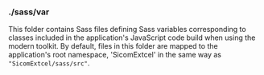 ### ./sass/var

This folder contains Sass files defining Sass variables corresponding to classes
included in the application's JavaScript code build when using the modern toolkit.
By default, files in this folder are mapped to the application's root namespace,
'SicomExtcel' in the same way as `"SicomExtcel/sass/src"`.
